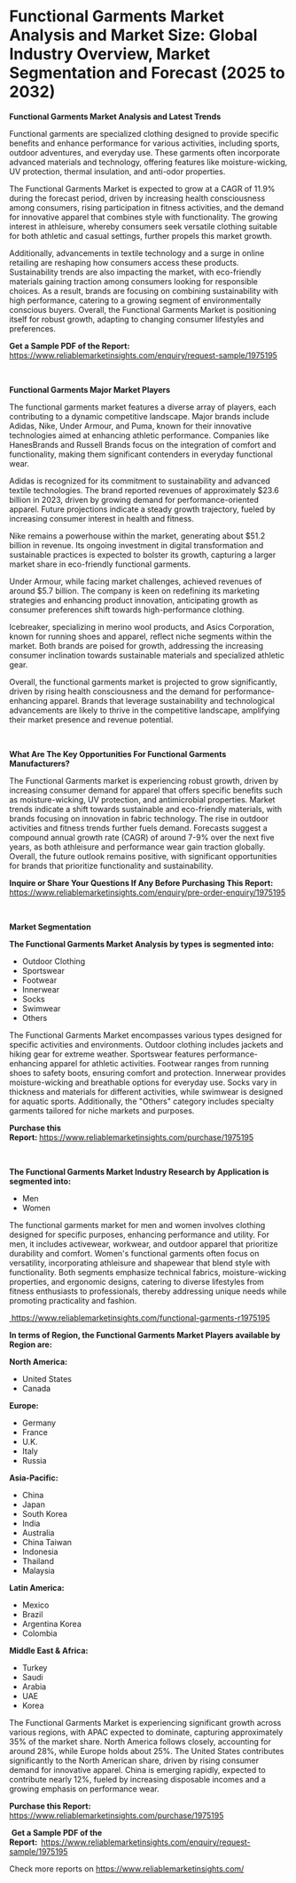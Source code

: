 <p><h1>Functional Garments Market Analysis and Market Size: Global Industry Overview, Market Segmentation and Forecast (2025 to 2032)</h1></p><p><strong>Functional Garments Market Analysis and Latest Trends</strong></p>
<p><p>Functional garments are specialized clothing designed to provide specific benefits and enhance performance for various activities, including sports, outdoor adventures, and everyday use. These garments often incorporate advanced materials and technology, offering features like moisture-wicking, UV protection, thermal insulation, and anti-odor properties.</p><p>The Functional Garments Market is expected to grow at a CAGR of 11.9% during the forecast period, driven by increasing health consciousness among consumers, rising participation in fitness activities, and the demand for innovative apparel that combines style with functionality. The growing interest in athleisure, whereby consumers seek versatile clothing suitable for both athletic and casual settings, further propels this market growth. </p><p>Additionally, advancements in textile technology and a surge in online retailing are reshaping how consumers access these products. Sustainability trends are also impacting the market, with eco-friendly materials gaining traction among consumers looking for responsible choices. As a result, brands are focusing on combining sustainability with high performance, catering to a growing segment of environmentally conscious buyers. Overall, the Functional Garments Market is positioning itself for robust growth, adapting to changing consumer lifestyles and preferences.</p></p>
<p><strong>Get a Sample PDF of the Report:&nbsp;</strong> <a href="https://www.reliablemarketinsights.com/enquiry/request-sample/1975195?utm_campaign=2717&utm_medium=2&utm_source=Github&utm_content=ia&utm_term=05042025&utm_id=functional-garments">https://www.reliablemarketinsights.com/enquiry/request-sample/1975195</a></p>
<p>&nbsp;</p>
<p><strong>Functional Garments Major Market Players</strong></p>
<p><p>The functional garments market features a diverse array of players, each contributing to a dynamic competitive landscape. Major brands include Adidas, Nike, Under Armour, and Puma, known for their innovative technologies aimed at enhancing athletic performance. Companies like HanesBrands and Russell Brands focus on the integration of comfort and functionality, making them significant contenders in everyday functional wear.</p><p>Adidas is recognized for its commitment to sustainability and advanced textile technologies. The brand reported revenues of approximately $23.6 billion in 2023, driven by growing demand for performance-oriented apparel. Future projections indicate a steady growth trajectory, fueled by increasing consumer interest in health and fitness.</p><p>Nike remains a powerhouse within the market, generating about $51.2 billion in revenue. Its ongoing investment in digital transformation and sustainable practices is expected to bolster its growth, capturing a larger market share in eco-friendly functional garments.</p><p>Under Armour, while facing market challenges, achieved revenues of around $5.7 billion. The company is keen on redefining its marketing strategies and enhancing product innovation, anticipating growth as consumer preferences shift towards high-performance clothing.</p><p>Icebreaker, specializing in merino wool products, and Asics Corporation, known for running shoes and apparel, reflect niche segments within the market. Both brands are poised for growth, addressing the increasing consumer inclination towards sustainable materials and specialized athletic gear.</p><p>Overall, the functional garments market is projected to grow significantly, driven by rising health consciousness and the demand for performance-enhancing apparel. Brands that leverage sustainability and technological advancements are likely to thrive in the competitive landscape, amplifying their market presence and revenue potential.</p></p>
<p>&nbsp;</p>
<p><strong>What Are The Key Opportunities For Functional Garments Manufacturers?</strong></p>
<p><p>The Functional Garments market is experiencing robust growth, driven by increasing consumer demand for apparel that offers specific benefits such as moisture-wicking, UV protection, and antimicrobial properties. Market trends indicate a shift towards sustainable and eco-friendly materials, with brands focusing on innovation in fabric technology. The rise in outdoor activities and fitness trends further fuels demand. Forecasts suggest a compound annual growth rate (CAGR) of around 7-9% over the next five years, as both athleisure and performance wear gain traction globally. Overall, the future outlook remains positive, with significant opportunities for brands that prioritize functionality and sustainability.</p></p>
<p><strong>Inquire or Share Your Questions If Any Before Purchasing This Report:</strong> <a href="https://www.reliablemarketinsights.com/enquiry/pre-order-enquiry/1975195?utm_campaign=2717&utm_medium=2&utm_source=Github&utm_content=ia&utm_term=05042025&utm_id=functional-garments">https://www.reliablemarketinsights.com/enquiry/pre-order-enquiry/1975195</a></p>
<p>&nbsp;</p>
<p><strong>Market Segmentation</strong></p>
<p><strong>The Functional Garments Market Analysis by types is segmented into:</strong></p>
<p><ul><li>Outdoor Clothing</li><li>Sportswear</li><li>Footwear</li><li>Innerwear</li><li>Socks</li><li>Swimwear</li><li>Others</li></ul></p>
<p><p>The Functional Garments Market encompasses various types designed for specific activities and environments. Outdoor clothing includes jackets and hiking gear for extreme weather. Sportswear features performance-enhancing apparel for athletic activities. Footwear ranges from running shoes to safety boots, ensuring comfort and protection. Innerwear provides moisture-wicking and breathable options for everyday use. Socks vary in thickness and materials for different activities, while swimwear is designed for aquatic sports. Additionally, the "Others" category includes specialty garments tailored for niche markets and purposes.</p></p>
<p><strong>Purchase this Report:&nbsp;</strong><a href="https://www.reliablemarketinsights.com/purchase/1975195?utm_campaign=2717&utm_medium=2&utm_source=Github&utm_content=ia&utm_term=05042025&utm_id=functional-garments">https://www.reliablemarketinsights.com/purchase/1975195</a></p>
<p>&nbsp;</p>
<p><strong>The Functional Garments Market Industry Research by Application is segmented into:</strong></p>
<p><ul><li>Men</li><li>Women</li></ul></p>
<p><p>The functional garments market for men and women involves clothing designed for specific purposes, enhancing performance and utility. For men, it includes activewear, workwear, and outdoor apparel that prioritize durability and comfort. Women's functional garments often focus on versatility, incorporating athleisure and shapewear that blend style with functionality. Both segments emphasize technical fabrics, moisture-wicking properties, and ergonomic designs, catering to diverse lifestyles from fitness enthusiasts to professionals, thereby addressing unique needs while promoting practicality and fashion.</p></p>
<p><a href="https://www.reliablemarketinsights.com/functional-garments-r1975195?utm_campaign=2717&utm_medium=2&utm_source=Github&utm_content=ia&utm_term=05042025&utm_id=functional-garments">&nbsp;https://www.reliablemarketinsights.com/functional-garments-r1975195</a></p>
<p><strong>In terms of Region, the Functional Garments Market Players available by Region are:</strong></p>
<p>
    <p> <strong> North America: </strong>
        <ul>
            <li>United States</li>
            <li>Canada</li>
        </ul>
        </p> 
    <p> <strong> Europe: </strong>
        <ul>
            <li>Germany</li>
            <li>France</li>
            <li>U.K.</li>
            <li>Italy</li>
            <li>Russia</li>
        </ul>
        </p> 
    <p> <strong> Asia-Pacific: </strong>
        <ul>
            <li>China</li>
            <li>Japan</li>
            <li>South Korea</li>
            <li>India</li>
            <li>Australia</li>
            <li>China Taiwan</li>
            <li>Indonesia</li>
            <li>Thailand</li>
            <li>Malaysia</li>
        </ul>
        </p> 
    <p> <strong> Latin America: </strong>
        <ul>
            <li>Mexico</li>
            <li>Brazil</li>
            <li>Argentina Korea</li>
            <li>Colombia</li>
        </ul>
        </p> 
    <p> <strong> Middle East & Africa: </strong>
        <ul>
            <li>Turkey</li>
            <li>Saudi</li>
            <li>Arabia</li>
            <li>UAE</li>
            <li>Korea</li>
        </ul>
    </p>
    </p>
<p><p>The Functional Garments Market is experiencing significant growth across various regions, with APAC expected to dominate, capturing approximately 35% of the market share. North America follows closely, accounting for around 28%, while Europe holds about 25%. The United States contributes significantly to the North American share, driven by rising consumer demand for innovative apparel. China is emerging rapidly, expected to contribute nearly 12%, fueled by increasing disposable incomes and a growing emphasis on performance wear.</p></p>
<p><strong>Purchase this Report: </strong><a href="https://www.reliablemarketinsights.com/purchase/1975195?utm_campaign=2717&utm_medium=2&utm_source=Github&utm_content=ia&utm_term=05042025&utm_id=functional-garments">https://www.reliablemarketinsights.com/purchase/1975195</a></p>
<p>&nbsp;<strong>Get a Sample PDF of the Report:&nbsp;&nbsp;</strong><a href="https://www.reliablemarketinsights.com/enquiry/request-sample/1975195?utm_campaign=2717&utm_medium=2&utm_source=Github&utm_content=ia&utm_term=05042025&utm_id=functional-garments">https://www.reliablemarketinsights.com/enquiry/request-sample/1975195</a></p>
<p><strong></strong></p>
<p>Check more reports on <a href="https://www.reliablemarketinsights.com/?utm_campaign=2717&utm_medium=2&utm_source=Github&utm_content=ia&utm_term=05042025&utm_id=functional-garments">https://www.reliablemarketinsights.com/</a></p>